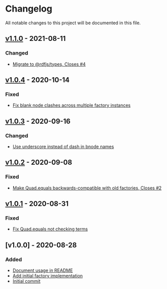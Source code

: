 # Changelog
All notable changes to this project will be documented in this file.

<a name="v1.1.0"></a>
## [v1.1.0](https://github.com/rubensworks/rdf-data-factory.js/compare/v1.0.4...v1.1.0) - 2021-08-11

### Changed
* [Migrate to @rdfjs/types, Closes #4](https://github.com/rubensworks/rdf-data-factory.js/commit/5da60e2e649c4c53926398d714075fb356bed4db)

<a name="v1.0.4"></a>
## [v1.0.4](https://github.com/rubensworks/rdf-data-factory.js/compare/v1.0.3...v1.0.4) - 2020-10-14

### Fixed
* [Fix blank node clashes across multiple factory instances](https://github.com/rubensworks/rdf-data-factory.js/commit/ae8467f1cf14da78e643fdb5c31391d4d7751aa3)

<a name="v1.0.3"></a>
## [v1.0.3](https://github.com/rubensworks/rdf-data-factory.js/compare/v1.0.2...v1.0.3) - 2020-09-16

### Changed
* [Use underscore instead of dash in bnode names](https://github.com/rubensworks/rdf-data-factory.js/commit/c0ffe275482ad48d6805d895da765df37e664d02)

<a name="v1.0.2"></a>
## [v1.0.2](https://github.com/rubensworks/rdf-data-factory.js/compare/v1.0.1...v1.0.2) - 2020-09-08

### Fixed
* [Make Quad.equals backwards-compatible with old factories, Closes #2](https://github.com/rubensworks/rdf-data-factory.js/commit/d4e415d3fc7b340709624466129e7b28cbb30548)

<a name="v1.0.1"></a>
## [v1.0.1](https://github.com/rubensworks/rdf-data-factory.js/compare/v1.0.0...v1.0.1) - 2020-08-31

### Fixed
* [Fix Quad.equals not checking terms](https://github.com/rubensworks/rdf-data-factory.js/commit/b295f8ecaeb4a831f15cef1c351852b05701a1b3)

<a name="v1.0.0"></a>
## [v1.0.0] - 2020-08-28

### Added
* [Document usage in README](https://github.com/rubensworks/rdf-data-factory.js/commit/0333e51846c061da7f6f4abf476548f6f81f415f)
* [Add initial factory implementation](https://github.com/rubensworks/rdf-data-factory.js/commit/5a5eabc3762f5a93efad03fd525a1e72c07d9e7c)
* [Initial commit](https://github.com/rubensworks/rdf-data-factory.js/commit/508e36ed4d6baa3ff5329d820cee3d04cdb15532)
